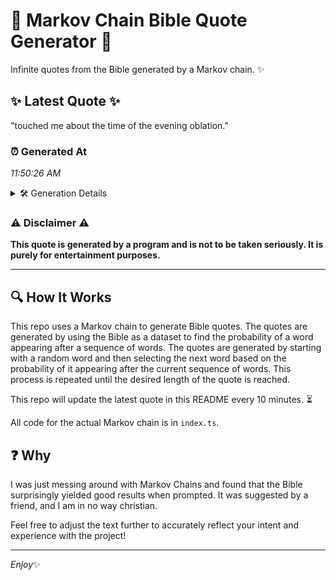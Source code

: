 # 📖 Markov Chain Bible Quote Generator 📖

Infinite quotes from the Bible generated by a Markov chain. ✨

## ✨ Latest Quote ✨
"touched me about the time of the evening oblation."

### ⏰ Generated At
*11:50:26 AM*

<details>
    <summary>🛠️ Generation Details</summary>
    <p>
        <strong>🌱 Seed:</strong> touched<br>
        <strong>🔄 Iterations:</strong> 8<br>
        <strong>📜 Context History:</strong><br>[ touched ]: me<br>[ touched, me ]: about<br>[ touched, me, about ]: the<br>[ touched, me, about, the ]: time<br>[ touched, me, about, the, time ]: of<br>[ touched, me, about, the, time, of ]: the<br>[ me, about, the, time, of, the ]: evening<br>[ about, the, time, of, the, evening ]: oblation.<br>
    </p>
</details>

### ⚠️ Disclaimer ⚠️
**This quote is generated by a program and is not to be taken seriously. It is purely for entertainment purposes.**

---

## 🔍 How It Works

This repo uses a Markov chain to generate Bible quotes. The quotes are generated by using the Bible as a dataset to find the probability of a word appearing after a sequence of words. The quotes are generated by starting with a random word and then selecting the next word based on the probability of it appearing after the current sequence of words. This process is repeated until the desired length of the quote is reached.

This repo will update the latest quote in this README every 10 minutes. ⏳

All code for the actual Markov chain is in `index.ts`.

## ❓ Why

I was just messing around with Markov Chains and found that the Bible surprisingly yielded good results when prompted. 
It was suggested by a friend, and I am in no way christian.

Feel free to adjust the text further to accurately reflect your intent and experience with the project!

---

*Enjoy*✨
